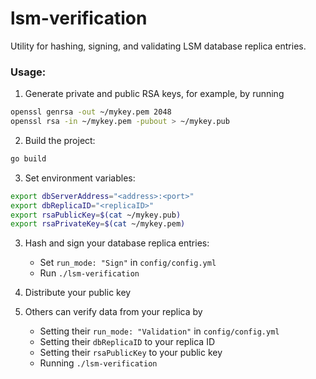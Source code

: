 # lsm-verification

Utility for hashing, signing, and validating LSM database replica entries.

### Usage: 
1. Generate private and public RSA keys, for example, by running
```bash
openssl genrsa -out ~/mykey.pem 2048
openssl rsa -in ~/mykey.pem -pubout > ~/mykey.pub
```

2. Build the project:
```bash
go build
```

3. Set environment variables:
```bash
export dbServerAddress="<address>:<port>"
export dbReplicaID="<replicaID>"
export rsaPublicKey=$(cat ~/mykey.pub)
export rsaPrivateKey=$(cat ~/mykey.pem)
```

3. Hash and sign your database replica entries:
    - Set `run_mode: "Sign"` in `config/config.yml`
    - Run `./lsm-verification`

4. Distribute your public key

5. Others can verify data from your replica by
    - Setting their `run_mode: "Validation"` in `config/config.yml`
    - Setting their `dbReplicaID` to your replica ID
    - Setting their `rsaPublicKey` to your public key
    - Running `./lsm-verification`
